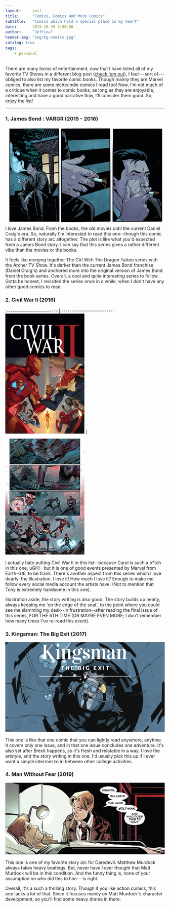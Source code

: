 ```yaml
---
layout:     post
title:      "Comics, Comics And More Comics"
subtitle:   "Comics which hold a special place in my heart"
date:       2019-10-29 3:50:00
author:     "Jeffina"
header-img: "img/bg-comics.jpg"
catalog: true
tags:
    - personal
---
```

There are many forms of entertainment, now that I have listed all of my favorite TV Shows in a different blog post ([check 'em out](https://starkydev.github.io/2019/09/09/tvshows/ "TV Shows Masterlist")), I feel---sort of---obliged to also list my favorite comic books. Though mainly they are Marvel comics, there are some niche/indie comics I read too! Now, I'm not much of a critique when it comes to comic books, as long as they are enjoyable, interesting and have a good narrative flow, I'll consider them good. So, enjoy the list!

---

### 1. James Bond : VARGR (2015 - 2016)
![](/img/in-post/post-comics/jamesbond1.jpg)
I love James Bond. From the books, the old movies until the current Daniel Craig's era. So, naturally I'm interested to read this one--though this comic has a different story arc altogether. The plot is like what you'd expected from a James Bond story. I can say that this series gives a rather different vibe than the movies or the books.

It feels like merging together The Girl With The Dragon Tattoo series with the Archer TV Show. It's darker than the current James Bond franchise (Daniel Craig's) and anchored more into the original version of James Bond from the book series. Overall, a cool and quite interesting series to follow. Gotta be honest, I revisited the series once in a while, when I don't have any other good comics to read.

### 2. Civil War II (2016)

:-------------------------:|:-------------------------:
![](/img/in-post/post-comics/civilwar2_1.jpg)  |  ![](/img/in-post/post-comics/civilwar2.jpg)

I actually hate putting Civil War II in this list--because Carol is such a b*tch in this one, uGH!--but it is one of good events presented by Marvel from Earth-616, to be frank. There's another aspect from this series which I love dearly: the illustration. I love it! How much I love it? Enough to make me follow every social media account the artists have. (Not to mention that Tony is extremely handsome in this one).

Illustration aside, the story writing is also good. The story builds up neatly, always keeping me 'on the edge of the seat', to the point where you could see me slamming my desk--in frustration--after reading the final issue of this series, FOR THE 6TH TIME (OR MAYBE EVEN MORE; I don't remember how many times I've re-read this event).

### 3. Kingsman: The Big Exit (2017)

![](/img/in-post/post-comics/kingsman.jpg)

This one is like that one comic that you can lightly read anywhere, anytime. It covers only one issue, and in that one issue concludes one adventure. It's also set after Brexit happens, so it's fresh and relatable in a way. I love the artstyle, and the story writing in this one. I'd usually pick this up if I ever want a simple intermezzo in between other college activities.

### 4. Man Without Fear (2019)

![](/img/in-post/post-comics/daredevil1.jpg)

This one is one of my favorite story arc for Daredevil. Matthew Murdock always takes heavy beatings. But, never have I ever thought that Matt Murdock will be in this condition. And the funny thing is, none of your assumption on who did this to him---is right.

Overall, it's a such a thrilling story. Though if you like action comics, this one lacks a lot of that. Since it focuses mainly on Matt Murdock's character development, so you'll find some heavy drama in there.
